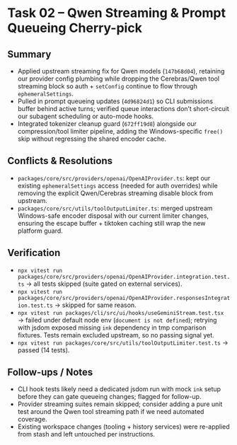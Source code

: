 # Task 02 – Qwen Streaming & Prompt Queueing Cherry-pick

## Summary
- Applied upstream streaming fix for Qwen models (`147b68d04`), retaining our provider config plumbing while dropping the Cerebras/Qwen tool streaming block so auth + `setConfig` continue to flow through `ephemeralSettings`.
- Pulled in prompt queueing updates (`4d96824d1`) so CLI submissions buffer behind active turns; verified queue interactions don’t short-circuit our subagent scheduling or auto-mode hooks.
- Integrated tokenizer cleanup guard (`672ff19d8`) alongside our compression/tool limiter pipeline, adding the Windows-specific `free()` skip without regressing the shared encoder cache.

## Conflicts & Resolutions
- `packages/core/src/providers/openai/OpenAIProvider.ts`: kept our existing `ephemeralSettings` access (needed for auth overrides) while removing the explicit Qwen/Cerebras streaming disable block from upstream.
- `packages/core/src/utils/toolOutputLimiter.ts`: merged upstream Windows-safe encoder disposal with our current limiter changes, ensuring the escape buffer + tiktoken caching still wrap the new platform guard.

## Verification
- `npx vitest run packages/core/src/providers/openai/OpenAIProvider.integration.test.ts` → all tests skipped (suite gated on external services).
- `npx vitest run packages/core/src/providers/openai/OpenAIProvider.responsesIntegration.test.ts` → skipped for same reason.
- `npx vitest run packages/cli/src/ui/hooks/useGeminiStream.test.tsx` → failed under default node env (`document is not defined`); retrying with jsdom exposed missing `ink` dependency in tmp comparison fixtures. Tests remain excluded upstream, so no passing signal yet.
- `npx vitest run packages/core/src/utils/toolOutputLimiter.test.ts` → passed (14 tests).

## Follow-ups / Notes
- CLI hook tests likely need a dedicated jsdom run with mock `ink` setup before they can gate queueing changes; flagged for follow-up.
- Provider streaming suites remain skipped; consider adding a pure unit test around the Qwen tool streaming path if we need automated coverage.
- Existing workspace changes (tooling + history services) were re-applied from stash and left untouched per instructions.
